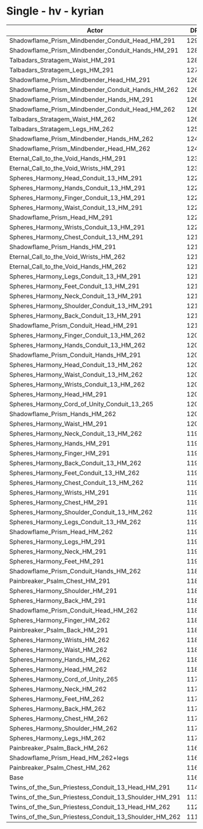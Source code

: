 # Single - hv - kyrian
| Actor | DPS | Increase |
|---|:---:|:---:|
|Shadowflame_Prism_Mindbender_Conduit_Head_HM_291|12900|10.77%|
|Shadowflame_Prism_Mindbender_Conduit_Hands_HM_291|12888|10.67%|
|Talbadars_Stratagem_Waist_HM_291|12856|10.40%|
|Talbadars_Stratagem_Legs_HM_291|12781|9.75%|
|Shadowflame_Prism_Mindbender_Head_HM_291|12692|8.99%|
|Shadowflame_Prism_Mindbender_Conduit_Hands_HM_262|12685|8.93%|
|Shadowflame_Prism_Mindbender_Hands_HM_291|12670|8.80%|
|Shadowflame_Prism_Mindbender_Conduit_Head_HM_262|12660|8.71%|
|Talbadars_Stratagem_Waist_HM_262|12655|8.66%|
|Talbadars_Stratagem_Legs_HM_262|12537|7.65%|
|Shadowflame_Prism_Mindbender_Hands_HM_262|12463|7.02%|
|Shadowflame_Prism_Mindbender_Head_HM_262|12457|6.97%|
|Eternal_Call_to_the_Void_Hands_HM_291|12363|6.16%|
|Eternal_Call_to_the_Void_Wrists_HM_291|12319|5.78%|
|Spheres_Harmony_Head_Conduit_13_HM_291|12289|5.53%|
|Spheres_Harmony_Hands_Conduit_13_HM_291|12245|5.15%|
|Spheres_Harmony_Finger_Conduit_13_HM_291|12237|5.08%|
|Spheres_Harmony_Waist_Conduit_13_HM_291|12236|5.07%|
|Shadowflame_Prism_Head_HM_291|12236|5.07%|
|Spheres_Harmony_Wrists_Conduit_13_HM_291|12201|4.77%|
|Spheres_Harmony_Chest_Conduit_13_HM_291|12197|4.74%|
|Shadowflame_Prism_Hands_HM_291|12194|4.71%|
|Eternal_Call_to_the_Void_Wrists_HM_262|12180|4.59%|
|Eternal_Call_to_the_Void_Hands_HM_262|12173|4.53%|
|Spheres_Harmony_Legs_Conduit_13_HM_291|12167|4.48%|
|Spheres_Harmony_Feet_Conduit_13_HM_291|12150|4.33%|
|Spheres_Harmony_Neck_Conduit_13_HM_291|12139|4.23%|
|Spheres_Harmony_Shoulder_Conduit_13_HM_291|12124|4.11%|
|Spheres_Harmony_Back_Conduit_13_HM_291|12116|4.04%|
|Shadowflame_Prism_Conduit_Head_HM_291|12110|3.98%|
|Spheres_Harmony_Finger_Conduit_13_HM_262|12080|3.73%|
|Spheres_Harmony_Hands_Conduit_13_HM_262|12067|3.62%|
|Shadowflame_Prism_Conduit_Hands_HM_291|12064|3.59%|
|Spheres_Harmony_Head_Conduit_13_HM_262|12062|3.58%|
|Spheres_Harmony_Waist_Conduit_13_HM_262|12054|3.50%|
|Spheres_Harmony_Wrists_Conduit_13_HM_262|12052|3.49%|
|Spheres_Harmony_Head_HM_291|12037|3.36%|
|Spheres_Harmony_Cord_of_Unity_Conduit_13_265|12022|3.24%|
|Shadowflame_Prism_Hands_HM_262|12016|3.18%|
|Spheres_Harmony_Waist_HM_291|12002|3.06%|
|Spheres_Harmony_Neck_Conduit_13_HM_262|11999|3.04%|
|Spheres_Harmony_Hands_HM_291|11991|2.97%|
|Spheres_Harmony_Finger_HM_291|11989|2.95%|
|Spheres_Harmony_Back_Conduit_13_HM_262|11973|2.81%|
|Spheres_Harmony_Feet_Conduit_13_HM_262|11969|2.78%|
|Spheres_Harmony_Chest_Conduit_13_HM_262|11962|2.72%|
|Spheres_Harmony_Wrists_HM_291|11960|2.70%|
|Spheres_Harmony_Chest_HM_291|11947|2.59%|
|Spheres_Harmony_Shoulder_Conduit_13_HM_262|11944|2.57%|
|Spheres_Harmony_Legs_Conduit_13_HM_262|11939|2.52%|
|Shadowflame_Prism_Head_HM_262|11934|2.48%|
|Spheres_Harmony_Legs_HM_291|11932|2.46%|
|Spheres_Harmony_Neck_HM_291|11913|2.29%|
|Spheres_Harmony_Feet_HM_291|11911|2.28%|
|Shadowflame_Prism_Conduit_Hands_HM_262|11889|2.09%|
|Painbreaker_Psalm_Chest_HM_291|11888|2.08%|
|Spheres_Harmony_Shoulder_HM_291|11887|2.07%|
|Spheres_Harmony_Back_HM_291|11878|2.00%|
|Shadowflame_Prism_Conduit_Head_HM_262|11868|1.91%|
|Spheres_Harmony_Finger_HM_262|11835|1.63%|
|Painbreaker_Psalm_Back_HM_291|11833|1.61%|
|Spheres_Harmony_Wrists_HM_262|11828|1.57%|
|Spheres_Harmony_Waist_HM_262|11821|1.51%|
|Spheres_Harmony_Hands_HM_262|11818|1.48%|
|Spheres_Harmony_Head_HM_262|11807|1.39%|
|Spheres_Harmony_Cord_of_Unity_265|11777|1.13%|
|Spheres_Harmony_Neck_HM_262|11770|1.06%|
|Spheres_Harmony_Feet_HM_262|11735|0.77%|
|Spheres_Harmony_Back_HM_262|11733|0.75%|
|Spheres_Harmony_Chest_HM_262|11723|0.67%|
|Spheres_Harmony_Shoulder_HM_262|11711|0.56%|
|Spheres_Harmony_Legs_HM_262|11705|0.51%|
|Painbreaker_Psalm_Back_HM_262|11691|0.39%|
|Shadowflame_Prism_Head_HM_262+legs|11664|0.16%|
|Painbreaker_Psalm_Chest_HM_262|11658|0.11%|
|Base|11646|0.00%|
|Twins_of_the_Sun_Priestess_Conduit_13_Head_HM_291|11482|-1.40%|
|Twins_of_the_Sun_Priestess_Conduit_13_Shoulder_HM_291|11339|-2.63%|
|Twins_of_the_Sun_Priestess_Conduit_13_Head_HM_262|11267|-3.25%|
|Twins_of_the_Sun_Priestess_Conduit_13_Shoulder_HM_262|11175|-4.04%|
